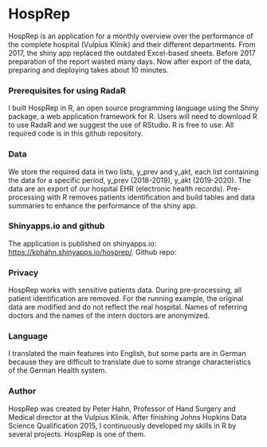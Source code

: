 # HospRep
HospRep is an application for a monthly overview over the performance of the complete hospital (Vulpius Klinik) and their different departments. From 2017, the shiny app replaced the outdated Excel-based sheets. Before 2017 preparation of the report wasted many days. Now after export of the data, preparing and deploying takes about 10 minutes.  

### Prerequisites for using RadaR

I built HospRep in R, an open source programming language using the Shiny package, a web application framework for R. Users will need to download R to use RadaR and we suggest the use of RStudio. R is free to use. All required code is in this github repository.

### Data
We store the required data in two lists, y_prev and y_akt, each list containing the data for a specific period, y_prev (2018-2019), y_akt (2019-2020). The data are an export of our hospital EHR (electronic health records). Pre-processing with R removes patients identification and build tables and data summaries to enhance the performance of the shiny app. 

### Shinyapps.io and github
The application is published on shinyapps.io: https://kphahn.shinyapps.io/hosprep/. Github repo:

### Privacy
HospRep works with sensitive patients data. During pre-processing, all patient identification are removed. For the running example, the original data are modified and do not reflect the real hospital. Names of referring doctors and the names of the intern doctors are anonymized.

### Language
I translated the main features into English, but some parts are in German because they are difficult to translate due to some strange characteristics of the German Health system.

### Author 
HospRep was created by Peter Hahn, Professor of Hand Surgery and Medical director at the Vulpius Klinik. After finishing Johns Hopkins Data Science Qualification 2015, I continuously developed my skills in R by several projects. HospRep is one of them.  
